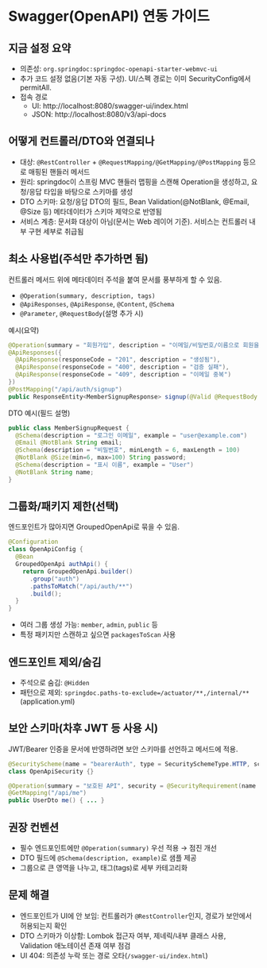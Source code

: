 # Swagger(OpenAPI) 연동 가이드

## 지금 설정 요약
- 의존성: `org.springdoc:springdoc-openapi-starter-webmvc-ui`
- 추가 코드 설정 없음(기본 자동 구성). UI/스펙 경로는 이미 SecurityConfig에서 permitAll.
- 접속 경로
  - UI: http://localhost:8080/swagger-ui/index.html
  - JSON: http://localhost:8080/v3/api-docs

## 어떻게 컨트롤러/DTO와 연결되나
- 대상: `@RestController` + `@RequestMapping/@GetMapping/@PostMapping` 등으로 매핑된 핸들러 메서드
- 원리: springdoc이 스프링 MVC 핸들러 맵핑을 스캔해 Operation을 생성하고, 요청/응답 타입을 바탕으로 스키마를 생성
- DTO 스키마: 요청/응답 DTO의 필드, Bean Validation(@NotBlank, @Email, @Size 등) 메타데이터가 스키마 제약으로 반영됨
- 서비스 계층: 문서화 대상이 아님(문서는 Web 레이어 기준). 서비스는 컨트롤러 내부 구현 세부로 취급됨

## 최소 사용법(주석만 추가하면 됨)
컨트롤러 메서드 위에 메타데이터 주석을 붙여 문서를 풍부하게 할 수 있음.
- `@Operation(summary, description, tags)`
- `@ApiResponses`, `@ApiResponse`, `@Content`, `@Schema`
- `@Parameter`, `@RequestBody`(설명 추가 시)

예시(요약)
```java
@Operation(summary = "회원가입", description = "이메일/비밀번호/이름으로 회원을 생성")
@ApiResponses({
  @ApiResponse(responseCode = "201", description = "생성됨"),
  @ApiResponse(responseCode = "400", description = "검증 실패"),
  @ApiResponse(responseCode = "409", description = "이메일 중복")
})
@PostMapping("/api/auth/signup")
public ResponseEntity<MemberSignupResponse> signup(@Valid @RequestBody MemberSignupRequest req) { ... }
```

DTO 예시(필드 설명)
```java
public class MemberSignupRequest {
  @Schema(description = "로그인 이메일", example = "user@example.com")
  @Email @NotBlank String email;
  @Schema(description = "비밀번호", minLength = 6, maxLength = 100)
  @NotBlank @Size(min=6, max=100) String password;
  @Schema(description = "표시 이름", example = "User")
  @NotBlank String name;
}
```

## 그룹화/패키지 제한(선택)
엔드포인트가 많아지면 GroupedOpenApi로 묶을 수 있음.
```java
@Configuration
class OpenApiConfig {
  @Bean
  GroupedOpenApi authApi() {
    return GroupedOpenApi.builder()
      .group("auth")
      .pathsToMatch("/api/auth/**")
      .build();
  }
}
```
- 여러 그룹 생성 가능: `member`, `admin`, `public` 등
- 특정 패키지만 스캔하고 싶으면 `packagesToScan` 사용

## 엔드포인트 제외/숨김
- 주석으로 숨김: `@Hidden`
- 패턴으로 제외: `springdoc.paths-to-exclude=/actuator/**,/internal/**` (application.yml)

## 보안 스키마(차후 JWT 등 사용 시)
JWT/Bearer 인증을 문서에 반영하려면 보안 스키마를 선언하고 메서드에 적용.
```java
@SecurityScheme(name = "bearerAuth", type = SecuritySchemeType.HTTP, scheme = "bearer", bearerFormat = "JWT")
class OpenApiSecurity {}

@Operation(summary = "보호된 API", security = @SecurityRequirement(name = "bearerAuth"))
@GetMapping("/api/me")
public UserDto me() { ... }
```

## 권장 컨벤션
- 필수 엔드포인트에만 `@Operation(summary)` 우선 적용 → 점진 개선
- DTO 필드에 `@Schema(description, example)`로 샘플 제공
- 그룹으로 큰 영역을 나누고, 태그(tags)로 세부 카테고리화

## 문제 해결
- 엔드포인트가 UI에 안 보임: 컨트롤러가 `@RestController`인지, 경로가 보안에서 허용되는지 확인
- DTO 스키마가 이상함: Lombok 접근자 여부, 제네릭/내부 클래스 사용, Validation 애노테이션 존재 여부 점검
- UI 404: 의존성 누락 또는 경로 오타(`/swagger-ui/index.html`)

